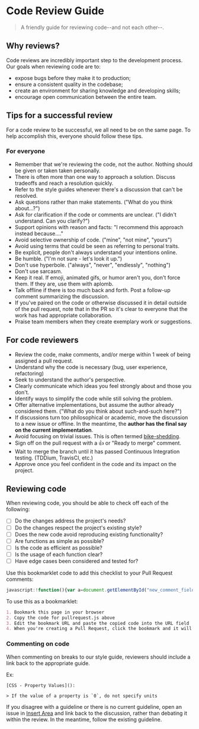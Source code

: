 # Code Review Guide

> A friendly guide for reviewing code--and not each other--.

## Why reviews?

Code reviews are incredibly important step to the development process. Our goals
when reviewing code are to:

- expose bugs before they make it to production;
- ensure a consistent quality in the codebase;
- create an environment for sharing knowledge and developing skills;
- encourage open communication between the entire team.


## Tips for a successful review

For a code review to be successful, we all need to be on the same page. To help
accomplish this, everyone should follow these tips.

### For everyone

- Remember that we're reviewing the code, not the author. Nothing should be
  given or taken taken personally.
- There is often more than one way to approach a solution. Discuss tradeoffs and
  reach a resolution quickly.
- Refer to the style guides whenever there's a discussion that can't be resolved.
- Ask questions rather than make statements. ("What do you think about...?")
- Ask for clarification if the code or comments are unclear. ("I didn't understand.
  Can you clarify?")
- Support opinions with reason and facts: "I recommend this approach instead because...."
- Avoid selective ownership of code. ("mine", "not mine", "yours")
- Avoid using terms that could be seen as referring to personal traits.
- Be explicit, people don't always understand your intentions online.
- Be humble. ("I'm not sure - let's look it up.")
- Don't use hyperbole. ("always", "never", "endlessly", "nothing")
- Don't use sarcasm.
- Keep it real. If emoji, animated gifs, or humor aren't you, don't force them.
  If they are, use them with aplomb.
- Talk offline if there is too much back and forth. Post a follow-up comment
  summarizing the discussion.
- If you've paired on the code or otherwise discussed it in detail outside of the pull request,
  note that in the PR so it's clear to everyone that the work has had appropriate collaboration.
- Praise team members when they create exemplary work or suggestions.

## For code reviewers

- Review the code, make comments, and/or merge within 1 week of being assigned a pull request.
- Understand why the code is necessary (bug, user experience, refactoring)
- Seek to understand the author's perspective.
- Clearly communicate which ideas you feel strongly about and those you don't.
- Identify ways to simplify the code while still solving the problem.
- Offer alternative implementations, but assume the author already considered
  them. ("What do you think about such-and-such here?")
- If discussions turn too philosophical or academic, move the discussion to a new
  issue or offline. In the meantime, the **author has the final say on the current
  implementation**.
- Avoid focusing on trivial issues. This is often termed [bike-shedding](https://en.wikipedia.org/wiki/Law_of_triviality).
- Sign off on the pull request with a :thumbsup: or "Ready to merge" comment.
- Wait to merge the branch until it has passed Continuous Integration testing.
  (TDDium, TravisCI, etc.)
- Approve once you feel confident in the code and its impact on the project.

## Reviewing code

When reviewing code, you should be able to check off each of the following:

- [ ] Do the changes address the project's needs?
- [ ] Do the changes respect the project's existing style?
- [ ] Does the new code avoid reproducing existing functionality?
- [ ] Are functions as simple as possible?
- [ ] Is the code as efficient as possible?
- [ ] Is the usage of each function clear?
- [ ] Have edge cases been considered and tested for?

Use this bookmarklet code to add this checklist to your Pull Request comments:

```js
javascript:!function(){var a=document.getElementById("new_comment_field");a&&(a.value+="### Code Review Checklist\n\n\* [ ] Do the changes address the project's needs?\n* [ ]  Do the changes respect the project's existing style?\n* [ ] Does the new code avoid reproducing existing functionality?\n* [ ] Are functions as simple as possible?\n* [ ] Is the code as efficient as possible?\n* [ ] Is the usage of each function clear?\n* [ ] Have edge cases been considered and tested for?\n")}();
```

To use this as a bookmarklet:

```md
1. Bookmark this page in your browser
2. Copy the code for pullrequest.js above
3. Edit the bookmark URL and paste the copied code into the URL field
4. When you're creating a Pull Request, click the bookmark and it will insert a template for Pull Request notes and checklists into your PR.
```

### Commenting on code

When commenting on breaks to our style guide, reviewers should include a link back
to the appropriate guide.

Ex:
```
[CSS - Property Values]():

> If the value of a property is `0`, do not specify units
```

If you disagree with a guideline or there is no current guideline, open an issue in
[Insert Area]() and link back to the
discussion, rather than debating it within the review. In the meantime, follow the
existing guideline.

